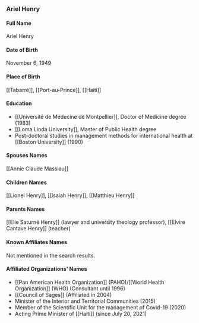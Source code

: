 ### Ariel Henry

#### Full Name

Ariel Henry

#### Date of Birth

November 6, 1949

#### Place of Birth

[[Tabarré]], [[Port-au-Prince]], [[Haiti]]

#### Education

- [[Université de Médecine de Montpellier]], Doctor of Medicine degree (1983)
- [[Loma Linda University]], Master of Public Health degree
- Post-doctoral studies in management methods for international health at [[Boston University]] (1990)
#### Spouses Names

[[Annie Claude Massiau]]

#### Children Names

[[Lionel Henry]], [[Isaiah Henry]], [[Matthieu Henry]]

#### Parents Names

[[Elie Saturné Henry]] (lawyer and university theology professor), [[Elvire Cantave Henry]] (teacher)

#### Known Affiliates Names

Not mentioned in the search results.

#### Affiliated Organizations' Names

- [[Pan American Health Organization]] (PAHO)/[[World Health Organization]] (WHO) (Consultant until 1996)
- [[Council of Sages]] (Affiliated in 2004)
- Minister of the Interior and Territorial Communities (2015)
- Member of the Scientific Unit for the management of Covid-19 (2020)
- Acting Prime Minister of [[Haiti]] (since July 20, 2021)